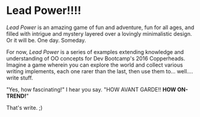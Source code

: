 # Lead Power!!!!

*Lead Power* is an amazing game of fun and adventure, fun for all ages, and filled with intrigue and mystery layered over a lovingly minimalistic design. Or it will be. One day. Someday.

For now, *Lead Power* is a series of examples extending knowledge and understanding of OO concepts for Dev Bootcamp's 2016 Copperheads. Imagine a game wherein you can explore the world and collect various writing implements, each one rarer than the last, then use them to... well.... write stuff.

"Yes, how fascinating!" I hear you say. "HOW AVANT GARDE!! **HOW ON-TREND!**"

That's write. ;)
